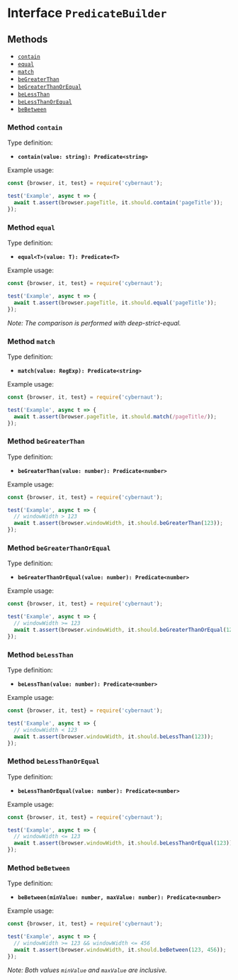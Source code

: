 # Interface `PredicateBuilder`

## Methods

* [`contain`](#method-contain)
* [`equal`](#method-equal)
* [`match`](#method-match)
* [`beGreaterThan`](#method-begreaterthan)
* [`beGreaterThanOrEqual`](#method-begreaterthanorequal)
* [`beLessThan`](#method-belessthan)
* [`beLessThanOrEqual`](#method-belessthanorequal)
* [`beBetween`](#method-bebetween)

### Method `contain`

Type definition:

* **`contain(value: string): Predicate<string>`**

Example usage:

```js
const {browser, it, test} = require('cybernaut');

test('Example', async t => {
  await t.assert(browser.pageTitle, it.should.contain('pageTitle'));
});
```

### Method `equal`

Type definition:

* **`equal<T>(value: T): Predicate<T>`**

Example usage:

```js
const {browser, it, test} = require('cybernaut');

test('Example', async t => {
  await t.assert(browser.pageTitle, it.should.equal('pageTitle'));
});
```

*Note: The comparison is performed with deep-strict-equal.*

### Method `match`

Type definition:

* **`match(value: RegExp): Predicate<string>`**

Example usage:

```js
const {browser, it, test} = require('cybernaut');

test('Example', async t => {
  await t.assert(browser.pageTitle, it.should.match(/pageTitle/));
});
```

### Method `beGreaterThan`

Type definition:

* **`beGreaterThan(value: number): Predicate<number>`**

Example usage:

```js
const {browser, it, test} = require('cybernaut');

test('Example', async t => {
  // windowWidth > 123
  await t.assert(browser.windowWidth, it.should.beGreaterThan(123));
});
```

### Method `beGreaterThanOrEqual`

Type definition:

* **`beGreaterThanOrEqual(value: number): Predicate<number>`**

Example usage:

```js
const {browser, it, test} = require('cybernaut');

test('Example', async t => {
  // windowWidth >= 123
  await t.assert(browser.windowWidth, it.should.beGreaterThanOrEqual(123));
});
```

### Method `beLessThan`

Type definition:

* **`beLessThan(value: number): Predicate<number>`**

Example usage:

```js
const {browser, it, test} = require('cybernaut');

test('Example', async t => {
  // windowWidth < 123
  await t.assert(browser.windowWidth, it.should.beLessThan(123));
});
```

### Method `beLessThanOrEqual`

Type definition:

* **`beLessThanOrEqual(value: number): Predicate<number>`**

Example usage:

```js
const {browser, it, test} = require('cybernaut');

test('Example', async t => {
  // windowWidth <= 123
  await t.assert(browser.windowWidth, it.should.beLessThanOrEqual(123));
});
```

### Method `beBetween`

Type definition:

* **`beBetween(minValue: number, maxValue: number): Predicate<number>`**

Example usage:

```js
const {browser, it, test} = require('cybernaut');

test('Example', async t => {
  // windowWidth >= 123 && windowWidth <= 456
  await t.assert(browser.windowWidth, it.should.beBetween(123, 456));
});
```

*Note: Both values `minValue` and `maxValue` are inclusive.*
